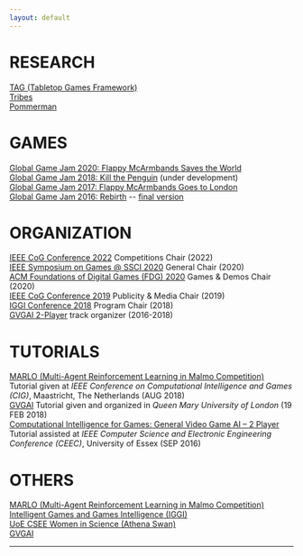 ```yaml
---
layout: default
---
```


# [](#research)RESEARCH

[TAG (Tabletop Games Framework)](https://github.com/GAIGResearch/TabletopGames)<br/>
[Tribes](https://gaigresearch.github.io/projects/Tribes)<br/>
[Pommerman](https://gaigresearch.github.io/projects/Pommerman)<br/>

# [](#games)GAMES

[Global Game Jam 2020: Flappy McArmbands Saves the World](https://globalgamejam.org/2020/games/flappy-mcarmbands-saves-world-9)<br />
[Global Game Jam 2018: Kill the Penguin](https://globalgamejam.org/2018/games/kill-penguin) (under development)<br />
[Global Game Jam 2017: Flappy McArmbands Goes to London](http://globalgamejam.org/2017/games/flappy-mcarmbands-goes-london)<br />
[Global Game Jam 2016: Rebirth](http://globalgamejam.org/2016/games/rebirth) -- [final version](https://github.com/rdgain/Rebirth-Game)<br/>


# [](#org)ORGANIZATION

[IEEE CoG Conference 2022](http://ieee-cog.org) Competitions Chair (2022)<br/>
[IEEE Symposium on Games @ SSCI 2020](https://gaigresearch.github.io/games-ssci/) General Chair (2020)<br/>
[ACM Foundations of Digital Games (FDG) 2020](http://fdg2020.org/) Games & Demos Chair (2020)<br/>
[IEEE CoG Conference 2019](http://ieee-cog.org) Publicity & Media Chair (2019)<br/>
[IGGI Conference 2018](http://2018.iggi.org.uk) Program Chair (2018)<br/>
[GVGAI 2-Player](http://gvgai.net) track organizer  (2016-2018)<br/>

# [](#tut)TUTORIALS

[MARLO (Multi-Agent Reinforcement Learning in Malmo Competition)](https://project.dke.maastrichtuniversity.nl/cig2018/learning-to-play-the-multi-agent-reinforcement-learning-on-malmo-competition/) Tutorial given at _IEEE Conference on Computational Intelligence and Games (CIG)_, Maastricht, The Netherlands (AUG 2018)<br/>
[GVGAI]() Tutorial given and organized in _Queen Mary University of London_ (19 FEB 2018)<br/>
[Computational Intelligence for Games: General Video Game AI – 2 Player]() Tutorial assisted at _IEEE Computer Science and Electronic Engineering Conference (CEEC)_, University of Essex (SEP 2016)<br/>

# [](#others)OTHERS

[MARLO (Multi-Agent Reinforcement Learning in Malmo Competition)](http://aka.ms/marlo)<br/>
[Intelligent Games and Games Intelligence (IGGI)](http://iggi.org.uk)<br />
[UoE CSEE Women in Science (Athena Swan)](https://www.essex.ac.uk/csee/about/women-in-science.aspx)<br />
[GVGAI](https://gaigresearch.github.io/projects/GVGAI)<br />

<hr>

<div class="contactfooter"><a href="mailto:r.d.gaina@qmul.ac.uk"><i class="fas fa-envelope"></i></a> <a href="https://www.researchgate.net/profile/Raluca_Gaina"><i class="fab fa-researchgate"></i></a> <a href="https://scholar.google.co.uk/citations?user=tC5klQYAAAAJ"><i class="fab fa-google"></i></a> <a href="https://www.linkedin.com/in/raluca-gaina-347518114/"><i class="fab fa-linkedin"></i></a> <a href="https://twitter.com/b_gum22"><i class="fab fa-twitter"></i></a> <a href="https://publists.qmul.ac.uk/userprofile.html?uid=41431&em=false"><i class="fas fa-archive"></i></a></div>

